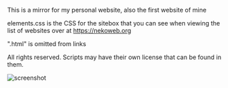 This is a mirror for my personal website, also the first website of mine

elements.css is the CSS for the sitebox that you can see when viewing the list of websites over at https://nekoweb.org

".html" is omitted from links

All rights reserved. Scripts may have their own license that can be found in them.

![screenshot](https://github.com/iamdeka/iamdeka.nekoweb.org/assets/125897541/4e577a82-c444-41aa-85b7-5ded84582483)

